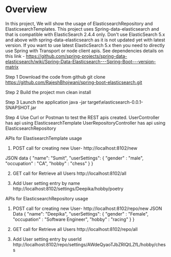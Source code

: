 
# Overview
In this project, We will show the usage of ElasticsearchRepository and ElasticsearchTemplates.
This project uses Spring-data-elasticsearch and that is compatible with ElasticSearch 2.4.4 only.
Don't use ElasticSearch 5.x and above with spring-data-elasticsearch as it is not updated yet with latest version. 
If you want to use latest ElasticSearch 5.x then you need to directly use Spring with Transport or node client apis.
See dependencies details on this link -
https://github.com/spring-projects/spring-data-elasticsearch/wiki/Spring-Data-Elasticsearch---Spring-Boot---version-matrix

Step 1 Download the code from github
git clone https://github.com/RajeshBhojwani/spring-boot-elasticsearch.git

Step 2 Build the project
mvn clean install

Step 3 Launch the application
java -jar target\elasticsearch-0.0.1-SNAPSHOT.jar

Step 4  Use Curl or Postman to test the REST apis created. 
UserController has api using ElasticsearchTemplate
UserRepositoryController has api using ElasticsearchRepository

APIs for ElastisearchTemplate usage
1. POST call for creating new User-
http://localhost:8102/new

JSON data
{
  "name": "Sumit",
   "userSettings": {
   	"gender" : "male",
   	"occupation" : "CA",
   	"hobby" : "chess"
   }
}

2. GET call for Retrieve all Users
http://localhost:8102/all

3. Add User setting entry by name
http://localhost:8102/settings/Deepika/hobby/poetry



APIs for ElasticsearchRepository usage

1. POST call for creating new User-
http://localhost:8102/repo/new
JSON Data
{
  "name": "Deepika",
   "userSettings": {
   	"gender" : "Female",
   	"occupation" : "Software Engineer",
   	"hobby" : "racing"
   }
}

2. GET call for Retrieve all Users
http://localhost:8102/repo/all


3. Add User setting entry by userId
http://localhost:8102/repo/settings/AWdeQyaoTJbZRlQtLZfL/hobby/chess







